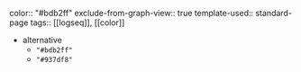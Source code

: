 color:: "#bdb2ff"
exclude-from-graph-view:: true
template-used:: standard-page
tags:: [[logseq]], [[color]]

- alternative
	- `"#bdb2ff"`
	- `"#937df8"`